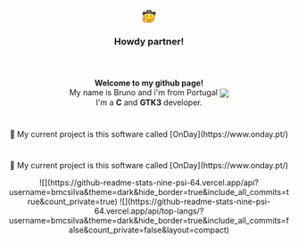 <div align="center">
  <img src="https://github.com/bmcsilva/bmcsilva/blob/main/attachments/howdy.png" align="center" style="width: 5%" />
  <h3> Howdy partner! </h3>
  <h1></h1>
</div>  

<div align="center">
</br><b> Welcome to my github page!</b></br> My name is Bruno and i'm from Portugal <img src="https://cdn-icons-png.flaticon.com/512/1795/1795476.png" align="center" style="width: 3%" />  </br> I'm a <b>C</b> and <b>GTK3</b> developer.  </br> 
  <h1></h1>
</div>  

<div align="center">
  🔭 My current project is this software called [OnDay](https://www.onday.pt/)
  <h1></h1>
</div>  


<p align="center">
 🔭 My current project is this software called <align="center"> [OnDay](https://www.onday.pt/)</align>
</p>

<p align="center">
![](https://github-readme-stats-nine-psi-64.vercel.app/api?username=bmcsilva&theme=dark&hide_border=true&include_all_commits=true&count_private=true)
![](https://github-readme-stats-nine-psi-64.vercel.app/api/top-langs/?username=bmcsilva&theme=dark&hide_border=true&include_all_commits=false&count_private=false&layout=compact)

